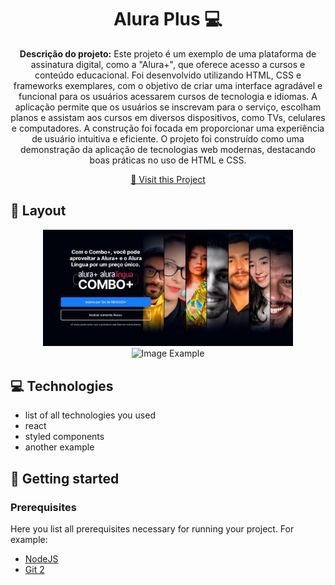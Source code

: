 <h1 align="center" style="font-weight: bold;"> Alura Plus 💻</h1>

<p align="center">
    <b>Descrição do projeto:</b>
Este projeto é um exemplo de uma plataforma de assinatura digital, como a "Alura+", que oferece acesso a cursos e conteúdo educacional. Foi desenvolvido utilizando HTML, CSS e frameworks exemplares, com o objetivo de criar uma interface agradável e funcional para os usuários acessarem cursos de tecnologia e idiomas.
A aplicação permite que os usuários se inscrevam para o serviço, escolham planos e assistam aos cursos em diversos dispositivos, como TVs, celulares e computadores. A construção foi focada em proporcionar uma experiência de usuário intuitiva e eficiente.
O projeto foi construído como uma demonstração da aplicação de tecnologias web modernas, destacando boas práticas no uso de HTML e CSS.
</p>

<p align="center">
     <a href="https://alura-plus-xi-mocha.vercel.app/">📱 Visit this Project</a>
</p>

<h2 id="layout">🎨 Layout</h2>

<p align="center">
    <img src="alura plus 1.png" width="400px">
    <img src="../.github/example.png" alt="Image Example" width="400px">
</p>

<h2 id="technologies">💻 Technologies</h2>

- list of all technologies you used
- react
- styled components
- another example

<h2 id="started">🚀 Getting started</h2>

<h3>Prerequisites</h3>

Here you list all prerequisites necessary for running your project. For example:

- [NodeJS](https://github.com/)
- [Git 2](https://github.com)
